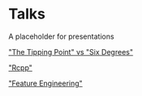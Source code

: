 # Talks

A placeholder for presentations

["The Tipping Point" vs "Six Degrees"](Talk.ipynb)

["Rcpp"](Rcpp/Rcpp.pdf)

["Feature Engineering"](odsc-annual-2018/odsc-presentation.ipynb)
